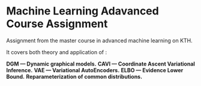 # Machine Learning Adavanced Course Assignment

Assignment from the master course in advanced machine learning on KTH.

It covers both theory and application of :

**DGM — Dynamic graphical models.**
**CAVI — Coordinate Ascent Variational Inference.**
**VAE — Variational AutoEncoders.**
**ELBO — Evidence Lower Bound.**
**Reparameterization of common distributions.**
